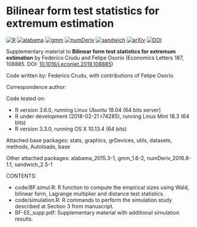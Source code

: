 # Bilinear form test statistics for extremum estimation

[![R](https://img.shields.io/badge/Made%20with-R%20under%20development-success)](https://cran.r-project.org/)
[![alabama](https://img.shields.io/badge/alabama-2015.3--1-red)](https://cran.r-project.org/package=alabama)
[![gmm](https://img.shields.io/badge/gmm-1.6--2-red)](https://cran.r-project.org/package=gmm)
[![numDeriv](https://img.shields.io/badge/numDeriv-2016.8--1.1-red)](https://cran.r-project.org/package=numDeriv)
[![sandwich](https://img.shields.io/badge/sandwich-2.5--1-red)](https://cran.r-project.org/package=sandwich)
[![arXiv](https://img.shields.io/badge/arXiv-1912.01410-blue)](https://arxiv.org/abs/1912.01410)
[![DOI](https://img.shields.io/badge/DOI-10.1016/j.econlet.2019.108885-blue)](http://doi.org/10.1016/j.econlet.2019.108885)

Supplementary material to **Bilinear form test statistics for extremum estimation** by Federico Crudu and Felipe Osorio (Economics Letters 187, 108885. DOI: [10.1016/j.econlet.2019.108885](https://doi.org/10.1016/j.econlet.2019.108885))

Code written by: Federico Crudu, with contributions of Felipe Osorio

Correspondence author: 

Code tested on:
- R version 3.6.0, running Linux Ubuntu 18.04 (64 bits server)
- R under development (2018-02-21 r74285), running Linux Mint 18.3 (64 bits)
- R version 3.3.0, running OS X 10.13.4 (64 bits)

Attached base packages: stats, graphics, grDevices, utils, datasets, methods, Autoloads, base

Other attached packages: alabama_2015.3-1, gmm_1.6-2, numDeriv_2016.8-1.1, sandwich_2.5-1

CONTENTS:
- code/BF.simul.R: R function to compute the empirical sizes using Wald, bilinear form, Lagrange multiplier and distance test statistics.
- code/simulation.R: R commands to perform the simulation study described at Section 3 from manuscript.
- BF-EE_supp.pdf: Supplementary material with additional simulation results.
